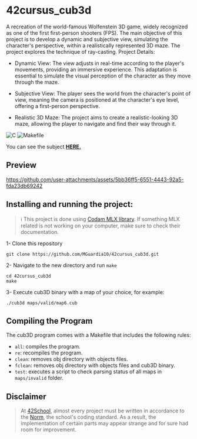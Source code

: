 # 42cursus_cub3d
A recreation of the world-famous Wolfenstein 3D game, widely recognized as one of the first first-person shooters (FPS). The main objective of this project is to develop a dynamic and subjective view, simulating the character's perspective, within a realistically represented 3D maze. The project explores the technique of ray-casting. Project Details:
- Dynamic View: The view adjusts in real-time according to the player's movements, providing an immersive experience. This adaptation is essential to simulate the visual perception of the character as they move through the maze.
  
- Subjective View: The player sees the world from the character's point of view, meaning the camera is positioned at the character's eye level, offering a first-person perspective.
  
- Realistic 3D Maze: The project aims to create a realistic-looking 3D maze, allowing the player to navigate and find their way through it.
  

![C](https://img.shields.io/badge/C-a?style=for-the-badge&logo=C&color=grey)
![Makefile](https://img.shields.io/badge/Makefile-a?style=for-the-badge&logo=monster&logoColor=orange&color=grey)

You can see the subject [**HERE.**](https://github.com/MGuardia10/42cursus/blob/main/subjects/en/cub3d_subject_en.pdf)

## Preview
https://github.com/user-attachments/assets/5bb36ff5-6551-4443-92a5-fda23db69242

## Installing and running the project:

> ℹ️ This project is done using [Codam MLX library](https://github.com/codam-coding-college/MLX42). If something MLX related is not working on your computer, make sure to check their documentation.

1- Clone this repository
	
	git clone https://github.com/MGuardia10/42cursus_cub3d.git
2- Navigate to the new directory and run `make`
	
	cd 42cursus_cub3d
   	make
3- Execute cub3D binary with a map of your choice, for example:

	./cub3d maps/valid/map6.cub

## Compiling the Program
The cub3D program comes with a Makefile that includes the following rules:

- `all`: compiles the program.
- `re`: recompiles the program.
- `clean`: removes obj directory with objects files.
- `fclean`: removes obj directory with objects files and cub3D binary.
- `test`: executes a script to check parsing status of all maps in `maps/invalid` folder.

## Disclaimer
> At [42School](https://en.wikipedia.org/wiki/42_(school)), almost every project must be written in accordance to the [Norm](https://github.com/MGuardia10/42cursus/blob/main/subjects/en/norm_en.pdf), the school's coding standard. As a result, the implementation of certain parts may appear strange and for sure had room for improvement.
